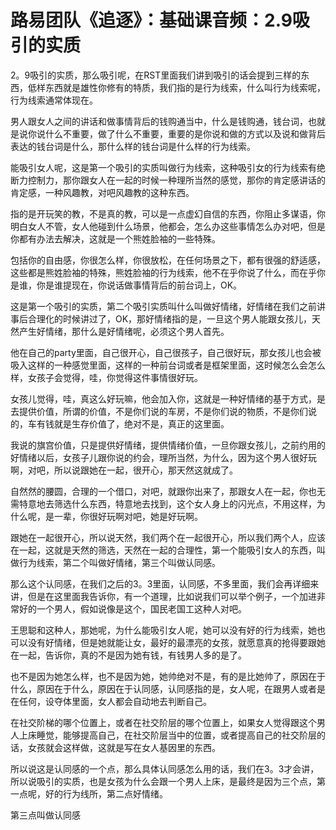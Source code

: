 # 路易团队《追逐》：基础课音频：2.9吸引的实质

2。9吸引的实质，那么吸引呢，在RST里面我们讲到吸引的话会提到三样的东西，低样东西就是雄性你修有的特质，我们指的是行为线索，什么叫行为线索呢，行为线索通常体现在。

男人跟女人之间的讲话和做事情背后的钱购通当中，什么是钱购通，钱台词，也就是说你说什么不重要，做了什么不重要，重要的是你说和做的方式以及说和做背后表达的钱台词是什么，那什么样的钱台词是什么样的行为线索。

能吸引女人呢，这是第一个吸引的实质叫做行为线索，这种吸引女的行为线索有绝断力控制力，那你跟女人在一起的时候一种理所当然的感觉，那你的肯定感讲话的肯定感，一种风趣教，对吧风趣教的这种东西。

指的是开玩笑的教，不是真的教，可以是一点虚幻自信的东西，你阻止多谋语，你明白女人不管，女人他碰到什么场景，他都会，怎么办这些事情怎么办对吧，但是你都有办法去解决，这就是一个熊姓脸袖的一些特殊。

包括你的自由感，你很怎么样，你很放松，在任何场景之下，都有很强的舒适感，这些都是熊姓脸袖的特殊，熊姓脸袖的行为线索，他不在乎你说了什么，而在乎你是谁，你是谁提现在，你说话做事情背后的前台词上，OK。

这是第一个吸引的实质，第二个吸引实质叫什么叫做好情绪，好情绪在我们之前讲事后合理化的时候讲过了，OK，那好情绪指的是，一旦这个男人能跟女孩儿，天然产生好情绪，那什么是好情绪呢，必须这个男人首先。

他在自己的party里面，自己很开心，自己很孩子，自己很好玩，那女孩儿也会被吸入这样的一种感觉里面，这样的一种前台词或者是框架里面，这时候怎么会怎么样，女孩子会觉得，哇，你觉得这件事情很好玩。

女孩儿觉得，哇，真这么好玩嘛，他会加入你，这就是一种好情绪的基于方式，是去提供价值，所谓的价值，不是你们说的车房，不是你们说的物质，不是你们说的，车有钱就是生存价值了，绝对不是，真正的这里面。

我说的旗宫价值，只是提供好情绪，提供情绪价值，一旦你跟女孩儿，之前约用的好情绪以后，女孩子儿跟你说的约会，理所当然，为什么，因为这个男人很好玩啊，对吧，所以说跟她在一起，很开心，那天然这就成了。

自然然的腰圆，合理的一个借口，对吧，就跟你出来了，那跟女人在一起，你也无需特意地去筛选什么东西，特意地去找到，这个女人身上的闪光点，不用这样，为什么呢，是一辈，你很好玩啊对吧，她是好玩啊。

跟她在一起很开心，所以说天然，我们两个在一起很开心，所以我们两个人，应该在一起，这就是天然的筛选，天然在一起的合理性，第一个能吸引女人的东西，叫做行为线索，第二个叫做好情绪，第三个叫做认同感。

那么这个认同感，在我们之后的3。3里面，认同感，不多里面，我们会再详细来讲，但是在这里面我告诉你，有一个道理，比如说我们可以举个例子，一个加进非常好的一个男人，假如说像是这个，国民老国工这种人对吧。

王思聪和这种人，那她呢，为什么能吸引女人呢，她可以没有好的行为线索，她也可以没有好情绪，但是她就能让女，最好的最漂亮的女孩，就愿意真的抢得要跟她在一起，告诉你，真的不是因为她有钱，有钱男人多的是了。

也不是因为她怎么样，也不是因为她，她帅绝对不是，有的是比她帅了，原因在于什么，原因在于什么，原因在于认同感，认同感指的是，女人呢，在跟男人或者是在任何，设夺体里面，女人都会自动地去判断自己。

在社交阶梯的哪个位置上，或者在社交阶层的哪个位置上，如果女人觉得跟这个男人上床睡觉，能够提高自己，在社交阶层当中的位置，或者提高自己的社交阶层的话，女孩就会这样做，这就是写在女人基因里的东西。

所以说这是认同感的一个点，那么具体认同感怎么用的话，我们在3。3才会讲，所以说吸引的实质，也是女孩为什么会跟一个男人上床，是最终是因为三个点，第一点呢，好的行为线所，第二点好情绪。

第三点叫做认同感
